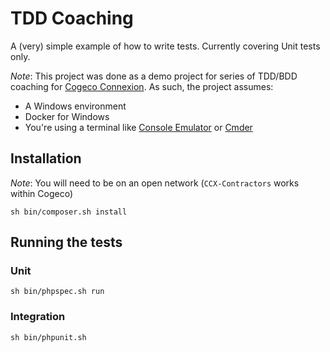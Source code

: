 TDD Coaching
============

A (very) simple example of how to write tests. Currently covering Unit tests only.

_Note_: This project was done as a demo project for series of TDD/BDD coaching for
[Cogeco Connexion][1]. As such, the project assumes:
- A Windows environment
- Docker for Windows
- You're using a terminal like [Console Emulator][2] or [Cmder][3]

## Installation
_Note_: You will need to be on an open network (`CCX-Contractors` works within Cogeco)
```
sh bin/composer.sh install
```

## Running the tests
### Unit
```
sh bin/phpspec.sh run
```
### Integration
```
sh bin/phpunit.sh
```

[1]: http://www.cogeco.ca
[2]: https://conemu.github.io/
[3]: http://cmder.net/